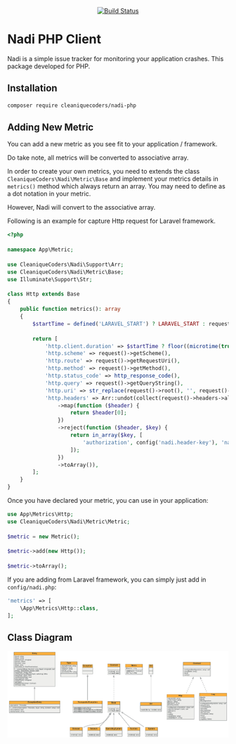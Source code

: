 <p align="center">
<a href="https://github.com/cleaniquecoders/nadi-php/actions"><img src="https://github.com/cleaniquecoders/nadi-php/actions/workflows/run-tests.yml/badge.svg" alt="Build Status"></a>
</p>

# Nadi PHP Client

Nadi is a simple issue tracker for monitoring your application crashes. This package developed for PHP.

## Installation

```bash
composer require cleaniquecoders/nadi-php
```

## Adding New Metric

You can add a new metric as you see fit to your application / framework.

Do take note, all metrics will be converted to associative array.

In order to create your own metrics, you need to extends the class `CleaniqueCoders\Nadi\Metric\Base` and implement your metrics details in `metrics()` method which always return an array. You may need to define as a dot notation in your metric.

However, Nadi will convert to the associative array.

Following is an example for capture Http request for Laravel framework.

```php
<?php

namespace App\Metric;

use CleaniqueCoders\Nadi\Support\Arr;
use CleaniqueCoders\Nadi\Metric\Base;
use Illuminate\Support\Str;

class Http extends Base
{
    public function metrics(): array
    {
        $startTime = defined('LARAVEL_START') ? LARAVEL_START : request()->server('REQUEST_TIME_FLOAT');

        return [
            'http.client.duration' => $startTime ? floor((microtime(true) - $startTime) * 1000) : null,
            'http.scheme' => request()->getScheme(),
            'http.route' => request()->getRequestUri(),
            'http.method' => request()->getMethod(),
            'http.status_code' => http_response_code(),
            'http.query' => request()->getQueryString(),
            'http.uri' => str_replace(request()->root(), '', request()->fullUrl()) ?: '/',
            'http.headers' => Arr::undot(collect(request()->headers->all())
                ->map(function ($header) {
                    return $header[0];
                })
                ->reject(function ($header, $key) {
                    return in_array($key, [
                        'authorization', config('nadi.header-key'), 'nadi-key',
                    ]);
                })
                ->toArray()),
        ];
    }
}
```

Once you have declared your metric, you can use in your application:

```php
use App\Metrics\Http;
use CleaniqueCoders\Nadi\Metric\Metric;

$metric = new Metric();

$metric->add(new Http());

$metric->toArray();
```

If you are adding from Laravel framework, you can simply just add in `config/nadi.php`:

```php
'metrics' => [
    \App\Metrics\Http::class,
];
```

## Class Diagram

<center>
<img src="nadi-php-uml-diagram.png">
</center>
